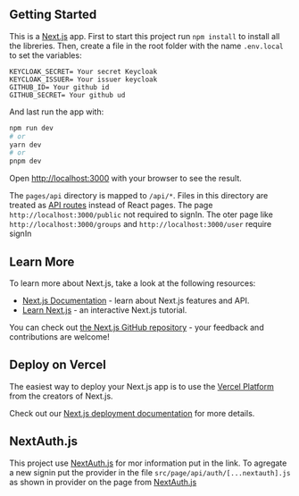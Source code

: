 ## Getting Started
This is a [Next.js](https://nextjs.org/) app. First to start this project run `npm install` to install all the libreries.
Then, create a file in the root folder with the name `.env.local` to set the variables:

```KEYCLOAK_ID= Your id from keycloak
KEYCLOAK_SECRET= Your secret Keycloak
KEYCLOAK_ISSUER= Your issuer keycloak
GITHUB_ID= Your github id
GITHUB_SECRET= Your github ud
```
And last run the app with:

```bash
npm run dev
# or
yarn dev
# or
pnpm dev
```

Open [http://localhost:3000](http://localhost:3000) with your browser to see the result.

The `pages/api` directory is mapped to `/api/*`. Files in this directory are treated as [API routes](https://nextjs.org/docs/api-routes/introduction) instead of React pages. The page `http://localhost:3000/public` not required to signIn. The oter page like `http://localhost:3000/groups` and `http://localhost:3000/user` require signIn 


## Learn More

To learn more about Next.js, take a look at the following resources:

- [Next.js Documentation](https://nextjs.org/docs) - learn about Next.js features and API.
- [Learn Next.js](https://nextjs.org/learn) - an interactive Next.js tutorial.

You can check out [the Next.js GitHub repository](https://github.com/vercel/next.js/) - your feedback and contributions are welcome!

## Deploy on Vercel

The easiest way to deploy your Next.js app is to use the [Vercel Platform](https://vercel.com/new?utm_medium=default-template&filter=next.js&utm_source=create-next-app&utm_campaign=create-next-app-readme) from the creators of Next.js.

Check out our [Next.js deployment documentation](https://nextjs.org/docs/deployment) for more details.

## NextAuth.js

This project use [NextAuth.js](https://next-auth.js.org/getting-started/introduction) for mor information put in the link.
To agregate a new signin put the provider in the file `src/page/api/auth/[...nextauth].js` as shown in provider on the page from [NextAuth.js](https://next-auth.js.org/providers/)
